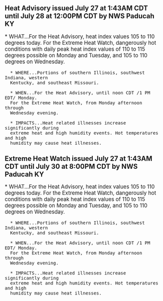 <p>
   <h2>Heat Advisory issued July 27 at 1:43AM CDT until July 28 at 12:00PM CDT by NWS Paducah KY</h2>
   <div style="font-size:120%">* WHAT...For the Heat Advisory, heat index values 105 to 110 degrees
      today. For the Extreme Heat Watch, dangerously hot conditions with
      daily peak heat index values of 110 to 115 degrees possible on
      Monday and Tuesday, and 105 to 110 degrees on Wednesday.
      
      * WHERE...Portions of southern Illinois, southwest Indiana, western
      Kentucky, and southeast Missouri.
      
      * WHEN...For the Heat Advisory, until noon CDT /1 PM EDT/ Monday.
      For the Extreme Heat Watch, from Monday afternoon through
      Wednesday evening.
      
      * IMPACTS...Heat related illnesses increase significantly during
      extreme heat and high humidity events. Hot temperatures and high
      humidity may cause heat illnesses.
   </div>
</p>
<p>
   <h2>Extreme Heat Watch issued July 27 at 1:43AM CDT until July 30 at 8:00PM CDT by NWS Paducah KY</h2>
   <div style="font-size:120%">* WHAT...For the Heat Advisory, heat index values 105 to 110 degrees
      today. For the Extreme Heat Watch, dangerously hot conditions with
      daily peak heat index values of 110 to 115 degrees possible on
      Monday and Tuesday, and 105 to 110 degrees on Wednesday.
      
      * WHERE...Portions of southern Illinois, southwest Indiana, western
      Kentucky, and southeast Missouri.
      
      * WHEN...For the Heat Advisory, until noon CDT /1 PM EDT/ Monday.
      For the Extreme Heat Watch, from Monday afternoon through
      Wednesday evening.
      
      * IMPACTS...Heat related illnesses increase significantly during
      extreme heat and high humidity events. Hot temperatures and high
      humidity may cause heat illnesses.
   </div>
</p>